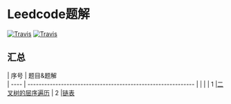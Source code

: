Leedcode题解
=================================
[![Travis](https://img.shields.io/badge/language-C-red.svg)](https://developer.apple.com/.md)
[![Travis](https://img.shields.io/badge/language-Go-yellow.svg)](https://developer.apple.com/.md)

## 汇总
| 序号 | 题目&题解  
| ---- | ------------------------------------------------------------ |                                                  |                                                    |
| 1    |[二叉树的层序遍历](https://github.com/LinkeLinux/Leetcode/Leetcode-题解-二叉树.md) 
| 2    |[链表](https://github.com/LinkeLinux/Leetcode/Leetcode-题解-链表.md)

